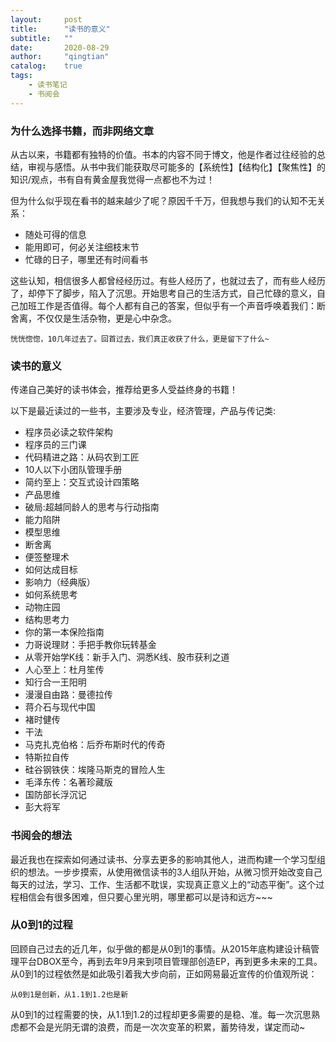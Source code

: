 ```yaml
---
layout:     post
title:      "读书的意义"
subtitle:   ""
date:       2020-08-29
author:     "qingtian"
catalog:    true
tags:
    - 读书笔记
    - 书阅会
---
```



### 为什么选择书籍，而非网络文章
从古以来，书籍都有独特的价值。书本的内容不同于博文，他是作者过往经验的总结，审视与感悟。从书中我们能获取尽可能多的【系统性】【结构化】【聚焦性】的知识/观点，书有自有黄金屋我觉得一点都也不为过！

但为什么似乎现在看书的越来越少了呢？原因千千万，但我想与我们的认知不无关系：

* 随处可得的信息
* 能用即可，何必关注细枝末节
* 忙碌的日子，哪里还有时间看书

这些认知，相信很多人都曾经经历过。有些人经历了，也就过去了，而有些人经历了，却停下了脚步，陷入了沉思。开始思考自己的生活方式，自己忙碌的意义，自己加班工作是否值得。每个人都有自己的答案，但似乎有一个声音呼唤着我们：断舍离，不仅仅是生活杂物，更是心中杂念。


```
恍恍惚惚，10几年过去了。回首过去，我们真正收获了什么，更是留下了什么~ 
```

### 读书的意义

传递自己美好的读书体会，推荐给更多人受益终身的书籍！

以下是最近读过的一些书，主要涉及专业，经济管理，产品与传记类:

- 程序员必读之软件架构
- 程序员的三门课
- 代码精进之路：从码农到工匠
- 10人以下小团队管理手册
- 简约至上：交互式设计四策略
- 产品思维
- 破局:超越同龄人的思考与行动指南
- 能力陷阱
- 模型思维
- 断舍离
- 便签整理术
- 如何达成目标
- 影响力（经典版）
- 如何系统思考
- 动物庄园
- 结构思考力
- 你的第一本保险指南
- 力哥说理财：手把手教你玩转基金
- 从零开始学K线：新手入门、洞悉K线、股市获利之道
- 人心至上：杜月笙传
- 知行合一王阳明
- 漫漫自由路：曼德拉传
- 蒋介石与现代中国
- 褚时健传
- 干法
- 马克扎克伯格：后乔布斯时代的传奇
- 特斯拉自传
- 硅谷钢铁侠：埃隆马斯克的冒险人生
- 毛泽东传：名著珍藏版
- 国防部长浮沉记
- 彭大将军

### 书阅会的想法

最近我也在探索如何通过读书、分享去更多的影响其他人，进而构建一个学习型组织的想法。一步步摸索，从使用微信读书的3人组队开始，从微习惯开始改变自己每天的过法，学习、工作、生活都不耽误，实现真正意义上的“动态平衡”。这个过程相信会有很多困难，但只要心里光明，哪里都可以是诗和远方~~~ 

### 从0到1的过程

回顾自己过去的近几年，似乎做的都是从0到1的事情。从2015年底构建设计稿管理平台DBOX至今，再到去年9月来到项目管理部创造EP，再到更多未来的工具。从0到1的过程依然是如此吸引着我大步向前，正如网易最近宣传的价值观所说：

```
从0到1是创新，从1.1到1.2也是新
```

从0到1的过程需要的快，从1.1到1.2的过程却更多需要的是稳、准。每一次沉思熟虑都不会是光阴无谓的浪费，而是一次次变革的积累，蓄势待发，谋定而动~